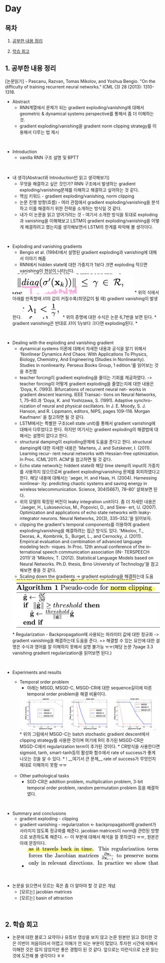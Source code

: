 <!--
구조
*
    *
        * <br>
            &nbsp; - &nbsp; <br>
                &nbsp;&nbsp;&nbsp;&nbsp; ‣ &nbsp; <br>
                    &nbsp;&nbsp;&nbsp;&nbsp;&nbsp;&nbsp;&nbsp;&nbsp; * &nbsp; <br>
-->

# Day 

## 목차 

1. [공부한 내용 정리](#1-공부한-내용-정리)

2. [학습 회고](#2-학습-회고)

## 1. 공부한 내용 정리

[논문읽기] - Pascanu, Razvan, Tomas Mikolov, and Yoshua Bengio. "On the difficulty of training recurrent neural networks." ICML (3) 28 (2013): 1310-1318.

* Abstract
    * RNN계열에서 문제가 되는 gradient exploding/vanishing에 대해서 geometric & dynamical systems perspective를 통해서 좀 더 이해하는 것.
    * gradient exploding/vanishing을 gradient norm clipping strategy를 이용해서 다루는 법 제시
<br>

* Introduction
    * vanilla RNN 구조 설명 및 BPTT 

<br>

* 내 생각(Abstract와 Introduction만 읽고 생각해보기)
    * 무엇을 해결하고 싶은 것인가? RNN 구조에서 발생하는 gradient exploding/vanishing문제를 이해하고 해결하고 싶어하는 것 같다.
    * 핵심 키워드 - gradient exploding/vanishing, norm clipping
    * 논문 진행 방향(흐름) - 여러 관점에서 gradient exploding/vanishing을 분석하고 이를 해결하기 위한 전략을 소개하는 방식일 것 같다.
    * 내가 이 논문을 읽고 얻어가려는 것 - 여기서 소개한 방식을 토대로 exploding과 vanishing을 이해해보고 LSTM이 gradient exploding/vanishing을 어떻게 해결하려고 했는지를 생각해보면서 LSTM의 한계를 파악해 볼 생각이다.

<br>

* Exploding and vanishing gradients
    * Bengio et al. (1994)에서 설명된 gradient exploding과 vanishing에 대해서 이야기 해줌
    * RNN에서 hidden state에 대한 가중치가 1보다 크면 exploding 작으면 vanishing이 현상이 나타난다.
    <img src='./img/vanishing.png'>
    * 위의 식에서 아래를 만족할때 𝜆1의 값이 커질수록(최댓값이 될 때) gradient vanishing이 발생한다.
    <img src='./img/vanishing1.png'>
    * 위의 증명에 대한 수식은 논문 6,7번을 보면 된다.
    * gradient vanishing은 반대로 𝜆1이 1/𝛾보다 크다면 exploding된다.
    *
<br>

* Dealing with the exploding and vanishing gradient 
    * dynamical systems 이론에 대해서 자세한 내용과 공식을 알기 위해서 'Nonlinear Dynamics And Chaos: With Applications To Physics, Biology, Chemistry, And Engineering (Studies in Nonlinearity). Studies in nonlinearity. Perseus Books Group, 1 edition.'를 읽어보는 것을 추천함
    * teacher forcing이 gradient exploding을 줄이는 기회를 제공하였다. -> teacher forcing이 어떻게 gradient exploding을 줄였는지에 대한 내용은 'Doya, K. (1993). Bifurcations of recurrent neural net- works in gradient descent learning. IEEE Transac- tions on Neural Networks, 1, 75–80.과 'Doya, K. and Yoshizawa, S. (1991). Adaptive synchro- nization of neural and physical oscillators. In J. E. Moody, S. J. Hanson, and R. Lippmann, editors, NIPS, pages 109–116. Morgan Kaufmann' 을 참고하면 될 것 같다.  
    * LSTM에서는 특별한 구조(cell state unit)를 통해서 gradient vanishing에 대해서 다루었다고 한다. 하지만 여기서는 gradient exploding의 해결법에 대해서는 설명이 없다고 한다.
    * structural damping이 exploding문제에 도움을 준다고 한다. structural damping에 대한 자세한 내용은 'Martens, J. and Sutskever, I. (2011). Learning recur- rent neural networks with Hessian-free optimization. In Proc. ICML’2011. ACM'을 참고하면 될 것 같다.
    * Echo state network는 hiddent state와 해당 time stemp의 input의 가중치를 사용하지 않으므로써 gradient exploding/vanishing 문제를 회피하였다고 한다. 해당 내용에 대해서는 'aeger, H. and Haas, H. (2004). Harnessing nonlinear- ity: predicting chaotic systems and saving energy in wireless telecommunication. Science, 304(5667), 78–80' 살펴보면 된다.
    * 위의 모델의 확장된 버전이 leaky integration unit이다. 좀 더 자세한 내용은 'Jaeger, H., Lukosevicius, M., Popovici, D., and Siew- ert, U. (2007). Optimization and applications of echo state networks with leaky- integrator neurons. Neural Networks, 20(3), 335–352.'을 읽어보자.
    * clipping the gradient's temporal components를 이용하여 gradient exploding/vanishing을 해결하려는 접근 방식도 있다. 'Mikolov, T., Deoras, A., Kombrink, S., Burget, L., and Cernocky, J. (2011). Empirical evaluation and combination of advanced language modeling tech- niques. In Proc. 12th annual conference of the in- ternational speech communication association (IN- TERSPEECH 2011)'과 'Mikolov, T. (2012). Statistical Language Models based on Neural Networks. Ph.D. thesis, Brno University of Technology'을 참고해보면 좋을 것 같다.
    * Scaling down the gradients -> gradient exploding을 해결하는데 도움
    <img src=./img/scailing_down.png>
    * Regularization - Backpropagation때 사용되는 파라미터 값에 대한 정규화 -> gradient vanishing을 해결하는데 도움을 준다. => 해결할 수 있는 요인에 대한 설명은 수식과 영어를 잘 이해하지 못해서 설명 불가능 ㅠㅠ(해당 논문 7page 3.3 vanishing gradient regularization을 읽어보면 된다.)

<br>

* Experiments and results
    * Temporal order problem 
        * 아래는 MSGD, MSGD-C, MSGD-CR에 대한 sequence길이에 따른 temporal order problem을 해결 비율이다.
        <img src=./img/graph1.png>
        * 위의 그림에서 MSGD-C는 batch stochastic gradient descent에서 clipping strategy를 사용한 것이며 여기에 R이 추가된 MSGD-CR은 MSGD-C에서 regularization term이 추가된 것이다.
        * CR방식을 사용한다면 sigmoid, tanh, smart-tanh등의 활성화 함수에서 rate of success가 좋게 나오는 것을 알 수 있다. 
        * ! __여기서 큰 문제__ rate of success가 무엇인지 제대로 이해하지 못함 ㅠㅠ
    <br>

    * Other pathological tasks
        * SGD-CR은 addition problem, multiplication problem, 3-bit temporal order problem, random permutation problem 등을 해결하였다.
<br>

* Summary and conclusions
    * gradient exploding - clipping
    * gradient vanishing - regularization <- backpropagation때 gradient가 사라지지 않도록 정규화를 해준다. jacobian matrices이 norm을 관련된 방향으로 보존하도록 해준다. <- 이 부분에 대해서 해석을 잘 못하겠다 ㅠㅠ, 원본은 아래 문장이다.
        * <img src=./img/ex1.png>

<br>

* 논문을 읽으면서 모르는 혹은 좀 더 알아야 할 것 같은 개념
    * [모르는] jacobian matrices
    * [모르는] basin of attraction


<br>

## 2. 학습 회고

* 논문에 대한 블로그 요약이나 유튜브 영상을 보지 않고 논문 원본만 읽고 정리한 것은 이번이 처음이라서 어렵고 이해가 안 되는 부분이 많았다. 투자한 시간에 비해서 이해한 것은 많지 않았지만 좋은 경험이 된 것 같다. 앞으로는 이런식으로 논문 읽는 것에 도전해 볼 생각이다 ㅎㅎ

<br>